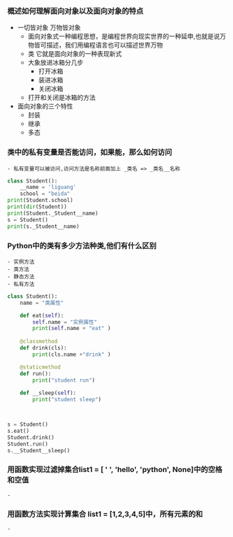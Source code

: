 ### 概述如何理解面向对象以及面向对象的特点
 - 一切皆对象 万物皆对象
    * 面向对象式一种编程思想，是编程世界向现实世界的一种延申,也就是说万物皆可描述，我们用编程语言也可以描述世界万物
    * 类 它就是面向对象的一种表现新式
    * 大象放进冰箱分几步
        * 打开冰箱
        * 装进冰箱
        * 关闭冰箱
    * 打开和关闭是冰箱的方法
 - 面向对象的三个特性
    * 封装
    * 继承
    * 多态
### 类中的私有变量是否能访问，如果能，那么如何访问
    - 私有变量可以被访问,访问方法是名称前面加上 _类名 => _类名__名称
```python
class Student():
    __name = 'liguang'
    school = "beida"
print(Student.school)
print(dir(Student))
print(Student._Student__name)
s = Student()
print(s._Student__name)     
````
### Python中的类有多少方法种类,他们有什么区别
    - 实例方法
    - 类方法
    - 静态方法
    - 私有方法
```python
class Student():
    name = "类属性"

    def eat(self):
        self.name = "实例属性"
        print(self.name + "eat" )
    
    @classmethod
    def drink(cls):
        print(cls.name +"drink" )

    @staticmethod
    def run():
        print("student run")
    
    def __sleep(self):
        print("student sleep")



s = Student()
s.eat()
Student.drink()
Student.run()
s.__Student__sleep()
```
### 用函数实现过滤掉集合list1 = [ ' ', 'hello', 'python', None]中的空格和空值
    -
    


### 用函数方法实现计算集合 list1 = [1,2,3,4,5]中，所有元素的和
    -
    


### 
